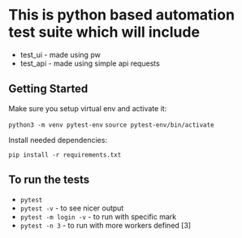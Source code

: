 # This is python based automation test suite which will include
- test_ui - made using pw
- test_api - made using simple api requests

## Getting Started

Make sure you setup virtual env and activate it:

`python3 -m venv pytest-env`
`source pytest-env/bin/activate`

Install needed dependencies:

`pip install -r requirements.txt`


## To run the tests

- `pytest`
- `pytest -v` - to see nicer output
- `pytest -m login -v` - to run with specific mark
- `pytest -n 3` - to run with more workers defined [3]
